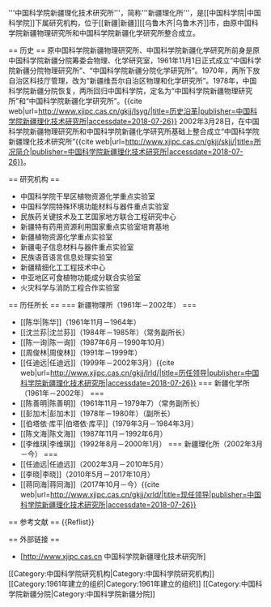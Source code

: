 '''中国科学院新疆理化技术研究所'''，简称'''新疆理化所'''，是[[中国科学院|中国科学院]]下属研究机构，位于[[新疆|新疆]][[乌鲁木齐|乌鲁木齐]]市，由原中国科学院新疆物理研究所和中国科学院新疆化学研究所整合成立。

== 历史 ==
原中国科学院新疆物理研究所、中国科学院新疆化学研究所前身是原中国科学院新疆分院筹委会物理、化学研究室，1961年11月1日正式成立“中国科学院新疆分院物理研究所”、“中国科学院新疆分院化学研究所”。1970年，两所下放自治区科技厅管理，改为“新疆维吾尔自治区物理和化学研究所”。1978年，中国科学院新疆分院恢复，两所回归中国科学院，定名为“中国科学院新疆物理研究所”和“中国科学院新疆化学研究所”。<ref>{{cite web|url=http://www.xjipc.cas.cn/gkjj/lsyg/|title=历史沿革|publisher=中国科学院新疆理化技术研究所|accessdate=2018-07-26}}</ref> 2002年3月28日，在中国科学院新疆物理研究所和中国科学院新疆化学研究所基础上整合成立“中国科学院新疆理化技术研究所”<ref>{{cite web|url=http://www.xjipc.cas.cn/gkjj/skjj/|title=所况简介|publisher=中国科学院新疆理化技术研究所|accessdate=2018-07-26}}</ref>。

== 研究机构 ==
* 中国科学院干旱区植物资源化学重点实验室
* 中国科学院特殊环境功能材料与器件重点实验室
* 民族药关键技术及工艺国家地方联合工程研究中心
* 新疆特有药用资源利用国家重点实验室培育基地
* 新疆植物资源化学重点实验室
* 新疆电子信息材料与器件重点实验室
* 民族语音语言信息处理实验室
* 新疆精细化工工程技术中心
* 中亚地区可食植物功能成分联合实验室
* 火灾科学与消防工程合作实验室

== 历任所长 ==
=== 新疆物理所（1961年－2002年） ===
* [[陈华|陈华]]（1961年11月－1964年）
* [[沈兰荪|沈兰荪]]（1984年－1985年）（常务副所长）
* [[陈一询|陈一询]]（1987年6月－1990年10月）
* [[周俊林|周俊林]]（1991年－1999年）
* [[任迪远|任迪远]]（1999年－2002年3月）<ref name=lrld>{{cite web|url=http://www.xjipc.cas.cn/gkjj/lrld/|title=历任领导|publisher=中国科学院新疆理化技术研究所|accessdate=2018-07-26}}</ref>
=== 新疆化学所（1961年－2002年） ===
* [[陈善明|陈善明]]（1961年11月－1979年7）（常务副所长）
* [[彭加木|彭加木]]（1978年－1980年）（副所长）
* [[伯塔依·库平|伯塔依·库平]]（1979年3月－1984年3月）
* [[陈文海|陈文海]]（1987年11月－1992年6月）
* [[李维琪|李维琪]]（1992年8月－2000年1月）<ref name=lrld/>
=== 新疆理化所（2002年3月－今） ===
* [[任迪远|任迪远]]（2002年3月－2010年5月）
* [[李晓|李晓]]（2010年5月－2017年10月）<ref name=lrld/>
* [[蒋同海|蒋同海]]（2017年10月－今）<ref>{{cite web|url=http://www.xjipc.cas.cn/gkjj/xrld/|title=现任领导|publisher=中国科学院新疆理化技术研究所|accessdate=2018-07-26}}</ref>

== 参考文献 ==
{{Reflist}}

== 外部链接 ==
* [http://www.xjipc.cas.cn 中国科学院新疆理化技术研究所]

[[Category:中国科学院研究机构|Category:中国科学院研究机构]]
[[Category:1961年建立的组织|Category:1961年建立的组织]]
[[Category:中国科学院新疆分院|Category:中国科学院新疆分院]]